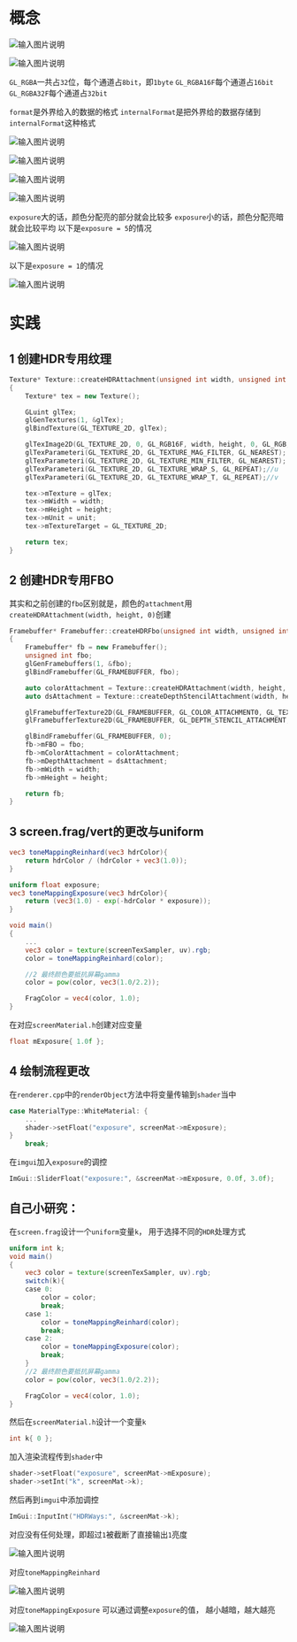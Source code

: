 # 概念

![输入图片说明](/imgs/2025-03-05/Wi1Krth0HeFpxpOI.png)

![输入图片说明](/imgs/2025-03-05/WwxDgu0Tdx5ZnowX.png)

`GL_RGBA`一共占`32`位，每个通道占`8bit`，即`1byte`
`GL_RGBA16F`每个通道占`16bit`
`GL_RGBA32F`每个通道占`32bit`

`format`是外界给入的数据的格式
`internalFormat`是把外界给的数据存储到`internalFormat`这种格式

![输入图片说明](/imgs/2025-03-05/owkZcV9qniGdemWq.png)

![输入图片说明](/imgs/2025-03-05/1lZ2X7IJcZOmNzPD.png)

![输入图片说明](/imgs/2025-03-05/SdaXFIhJ7sAxsEfg.png)

![输入图片说明](/imgs/2025-03-05/uJUqnnkzhrcRjiCz.png)

`exposure`大的话，颜色分配亮的部分就会比较多
`exposure`小的话，颜色分配亮暗就会比较平均
以下是`exposure = 5`的情况

![输入图片说明](/imgs/2025-03-05/ZdNE79o6jitm2JY8.png)

以下是`exposure = 1`的情况

![输入图片说明](/imgs/2025-03-05/hDCD2Ja3lbxCujlk.png)

# 实践
## 1 创建HDR专用纹理
```cpp
Texture* Texture::createHDRAttachment(unsigned int width, unsigned int height, unsigned int unit)
{
	Texture* tex = new Texture();

	GLuint glTex;
	glGenTextures(1, &glTex);
	glBindTexture(GL_TEXTURE_2D, glTex);

	glTexImage2D(GL_TEXTURE_2D, 0, GL_RGB16F, width, height, 0, GL_RGB, GL_FLOAT, NULL);
	glTexParameteri(GL_TEXTURE_2D, GL_TEXTURE_MAG_FILTER, GL_NEAREST);
	glTexParameteri(GL_TEXTURE_2D, GL_TEXTURE_MIN_FILTER, GL_NEAREST);
	glTexParameteri(GL_TEXTURE_2D, GL_TEXTURE_WRAP_S, GL_REPEAT);//u
	glTexParameteri(GL_TEXTURE_2D, GL_TEXTURE_WRAP_T, GL_REPEAT);//v

	tex->mTexture = glTex;
	tex->mWidth = width;
	tex->mHeight = height;
	tex->mUnit = unit;
	tex->mTextureTarget = GL_TEXTURE_2D;

	return tex;
}
```
## 2 创建HDR专用FBO
其实和之前创建的`fbo`区别就是，颜色的`attachment`用`createHDRAttachment(width, height, 0)`创建
```cpp
Framebuffer* Framebuffer::createHDRFbo(unsigned int width, unsigned int height)
{
	Framebuffer* fb = new Framebuffer();
	unsigned int fbo;
	glGenFramebuffers(1, &fbo);
	glBindFramebuffer(GL_FRAMEBUFFER, fbo);

	auto colorAttachment = Texture::createHDRAttachment(width, height, 0);
	auto dsAttachment = Texture::createDepthStencilAttachment(width, height, 0);

	glFramebufferTexture2D(GL_FRAMEBUFFER, GL_COLOR_ATTACHMENT0, GL_TEXTURE_2D, colorAttachment->getTexture(), 0);
	glFramebufferTexture2D(GL_FRAMEBUFFER, GL_DEPTH_STENCIL_ATTACHMENT, GL_TEXTURE_2D, dsAttachment->getTexture(), 0);

	glBindFramebuffer(GL_FRAMEBUFFER, 0);
	fb->mFBO = fbo;
	fb->mColorAttachment = colorAttachment;
	fb->mDepthAttachment = dsAttachment;
	fb->mWidth = width;
	fb->mHeight = height;

	return fb;
}
```
## 3 screen.frag/vert的更改与uniform
```glsl
vec3 toneMappingReinhard(vec3 hdrColor){
	return hdrColor / (hdrColor + vec3(1.0));
}

uniform float exposure;
vec3 toneMappingExposure(vec3 hdrColor){
	return (vec3(1.0) - exp(-hdrColor * exposure));
}

void main()
{
	...
	vec3 color = texture(screenTexSampler, uv).rgb;
	color = toneMappingReinhard(color);

	//2 最终颜色要抵抗屏幕gamma
	color = pow(color, vec3(1.0/2.2));

	FragColor = vec4(color, 1.0);
}
```
在对应`screenMaterial.h`创建对应变量
```cpp
float mExposure{ 1.0f };
```
## 4 绘制流程更改
在`renderer.cpp`中的`renderObject`方法中将变量传输到`shader`当中
```cpp
case MaterialType::WhiteMaterial: {
	...
	shader->setFloat("exposure", screenMat->mExposure);
}
	break;
```
在`imgui`加入`exposure`的调控
```cpp
ImGui::SliderFloat("exposure:", &screenMat->mExposure, 0.0f, 3.0f);
```
## 自己小研究：
在`screen.frag`设计一个`uniform`变量`k`，
用于选择不同的`HDR`处理方式
```glsl
uniform int k;
void main()
{
	vec3 color = texture(screenTexSampler, uv).rgb;
	switch(k){
	case 0:
		color = color;
		break;
	case 1:
		color = toneMappingReinhard(color);
		break;
	case 2:
		color = toneMappingExposure(color);
		break;
	}
	//2 最终颜色要抵抗屏幕gamma
	color = pow(color, vec3(1.0/2.2));

	FragColor = vec4(color, 1.0);
}
```
然后在`screenMaterial.h`设计一个变量`k`
```cpp
int k{ 0 };
```
加入渲染流程传到`shader`中
```cpp
shader->setFloat("exposure", screenMat->mExposure);
shader->setInt("k", screenMat->k);
```
然后再到`imgui`中添加调控
```cpp
ImGui::InputInt("HDRWays:", &screenMat->k);
```

对应没有任何处理，即超过`1`被截断了直接输出`1`亮度

![输入图片说明](/imgs/2025-03-05/30E2fJNsgVAY6fb5.png)

对应`toneMappingReinhard`

![输入图片说明](/imgs/2025-03-05/hKr5Ac0Qrow2QXkF.png)

对应`toneMappingExposure`
可以通过调整`exposure`的值，
越小越暗，越大越亮

![输入图片说明](/imgs/2025-03-05/QokQFJ1XVKA3v22F.png)
<!--stackedit_data:
eyJoaXN0b3J5IjpbLTIwMjc0OTkwMywxNTExOTUwNzAwLC0xNT
I1OTI4MzE1LC01MTkwNjc1NzgsMjEzMDA5MTI0NiwtMTQ2MjU0
MTMwOCwtNTE3OTA3NDk2LC0yMDg4NzQ2NjEyXX0=
-->